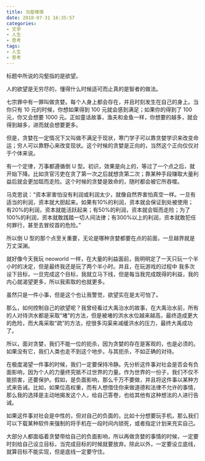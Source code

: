```yaml
---
title: 沟壑难填
date: 2018-07-31 16:35:57
categories:
- 文学
- 人生
- 思考
tags:
- 人生
- 思考
---
```


标题中所说的沟壑指的是欲望。

人的欲望是无穷尽的，懂得什么时候适可而止真的是智者的做法。

<!-- more -->

七宗罪中有一罪叫做贪婪。每个人身上都会存在，并且时刻发生在自己的身上。当你只有 10 元的时候，你想如果得到 100 元就会感到满足；如果你的得到了 100 元，你又会想要 1000 元。正如童话故事，渔夫和金鱼一样，你想要的越多，就会得到越多，进而就会想要更多。

但是，贪婪在一定情况下又叫做不满足于现状，寒门学子可以靠贪婪学识来改变命运；穷人可以靠野心来改变现状。这个时候的贪婪是正向的，当然这个正向仅仅对于个体来说。

有一个定律，万事都遵循倒 U 型。初识，效果是向上的，等过了一个点之后，就开始下降。比如贪官污吏在贪了第一次之后就想贪第二次；靠某种手段赚取大量利益后就会更加铤而走险。这个时候的贪婪是致命的，随时都会被它所吞噬。

马克思说：“资本家害怕没有利润或利润太少，就像自然界害怕真空一样。一旦有适当的利润，资本就大胆起来。如果有10%的利润，资本就会保证到处被使用；有20%的利润，资本就能活跃起来；有50%的利润，资本就会铤而走险；为了100%的利润，资本就敢践踏一切人间法律；有300%以上的利润，资本就敢犯任何罪行，甚至去冒绞首的危险。”

所以倒 U 型的那个点至关重要，无论是哪种贪婪都要在点的前面，一旦越界就是万丈深渊。

就好像今天我玩 neoworld 一样，在大量的利益面前，我明明定了一天只玩一个半小时的决定，但是最终我还是玩了两个半小时。并且，在玩游戏的过程中 我多次设下目标，一旦完成这个目标，我就立马下线，但是每当我完成既得的利益，我的内心就渴望更多，所以我索取的也就更多。

虽然只是一件小事，但是这个也让我警觉，欲望实在是太可怕了。

那么，如何控制自己的欲望呢？我曾经看过大禹治水的故事，在大禹治水前，所有的人对待洪水都是采取“堵”的方法，但是被堵的洪水水位越来越高，最终造成更大的危险，而大禹采取“疏”的方法，挖很多沟渠来减缓洪水的压力，最终大禹成功了。

所以，面对贪婪，我们不能一位的扼杀，因为贪婪的存在是客观的，也是必须的。如果没有它，我们人类也走不到这个地步。与其扼杀，不如正确的对待。

在极度渴望一件事的时候，我们一定要保持冷静。先分析这件事对社会是否会有负面影响，因为个人的力量终究抵不过世界的力量。作为世界的一份子，我们不仅不能损害，还要保护。假如，是负面影响，那么千万不要做，并且将这件事以某种方式来告诫。比如，如果位高权重，而有人想借住你来做道德和法律不允许的事情，那么我的选择是主动地揭发这个人，给自己答卷，也给其他有这种想法的人进行告诫。

如果这件事对社会是中性的，但对自己的负面的，比如十分想要玩手机，那么我们可以下载某种软件来强制的将手机在一段时间内锁死，或者指定计划来充实自己。

大部分人都面临着贪婪带给自己的负面影响，所以再做贪婪的事情的时候，一定要时刻给自己设立目标，当完成目标的时候就要放弃。除此以外，一定要设立底线，就算目标不能实现，但是底线一定要守住。
